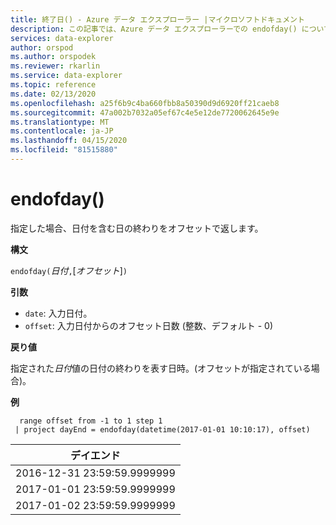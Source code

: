 ```yaml
---
title: 終了日() - Azure データ エクスプローラー |マイクロソフトドキュメント
description: この記事では、Azure データ エクスプローラーでの endofday() について説明します。
services: data-explorer
author: orspod
ms.author: orspodek
ms.reviewer: rkarlin
ms.service: data-explorer
ms.topic: reference
ms.date: 02/13/2020
ms.openlocfilehash: a25f6b9c4ba660fbb8a50390d9d6920ff21caeb8
ms.sourcegitcommit: 47a002b7032a05ef67c4e5e12de7720062645e9e
ms.translationtype: MT
ms.contentlocale: ja-JP
ms.lasthandoff: 04/15/2020
ms.locfileid: "81515880"
---
```

# <a name="endofday"></a>endofday()

指定した場合、日付を含む日の終わりをオフセットで返します。

**構文**

`endofday(`*日付*`,`[*オフセット*]`)`

**引数**

* `date`: 入力日付。
* `offset`: 入力日付からのオフセット日数 (整数、デフォルト - 0)

**戻り値**

指定された*日付*値の日付の終わりを表す日時。(オフセットが指定されている場合)。

**例**

```kusto
  range offset from -1 to 1 step 1
 | project dayEnd = endofday(datetime(2017-01-01 10:10:17), offset) 
```

|デイエンド|
|---|
|2016-12-31 23:59:59.9999999|
|2017-01-01 23:59:59.9999999|
|2017-01-02 23:59:59.9999999|